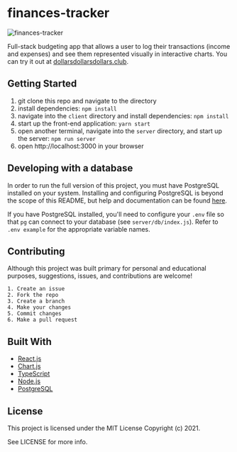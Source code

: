 # finances-tracker
![finances-tracker](https://user-images.githubusercontent.com/42900752/136457105-4b81533d-faf7-4d7f-a16e-cd9e1d68f6bc.png)

Full-stack budgeting app that allows a user to log their transactions (income and expenses) and see them represented visually in interactive charts.  You can try it out at [dollarsdollarsdollars.club](https://dollarsdollarsdollars.club). 

## Getting Started

1. git clone this repo and navigate to the directory
2. install dependencies: `npm install`
3. navigate into the `client` directory and install dependencies: `npm install`
4. start up the front-end application: `yarn start`
5. open another terminal, navigate into the `server` directory, and start up the server: `npm run server`
6. open http://localhost:3000 in your browser

## Developing with a database

In order to run the full version of this project, you must have PostgreSQL installed on your system.  Installing and configuring PostgreSQL is beyond the scope of this README, but help and documentation can be found [here](https://postgresql.org).

If you have PostgreSQL installed, you'll need to configure your `.env` file so that `pg` can connect to your database (see `server/db/index.js`).  Refer to `.env example` for the appropriate variable names.

## Contributing

Although this project was built primary for personal and educational purposes, suggestions, issues, and contributions are welcome!

```
1. Create an issue
2. Fork the repo
3. Create a branch
4. Make your changes
5. Commit changes
6. Make a pull request
```

## Built With

* [React.js](https://reactjs.org/)
* [Chart.js](https://www.chartjs.org/)
* [TypeScript](https://www.typescriptlang.org/)
* [Node.js](https://nodejs.org/en/)
* [PostgreSQL](https://www.postgresql.org/)

## License

This project is licensed under the MIT License Copyright (c) 2021.

See LICENSE for more info.
